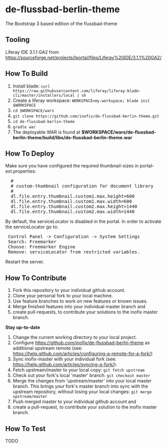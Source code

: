 # de-flussbad-berlin-theme

The Bootstrap 3 based edition of the flussbad-theme

## Tooling

Liferay IDE 3.1.1 GA2 from https://sourceforge.net/projects/lportal/files/Liferay%20IDE/3.1.1%20GA2/

## How To Build

1. Install blade: `curl https://raw.githubusercontent.com/liferay/liferay-blade-cli/master/installers/local | sh`
1. Create a liferay workspace: `WORKSPACE=my-workspace; blade init $WORKSPACE`
1. `cd $WORKSPACE/wars`
1. `git clone https://github.com/inofix/de-flussbad-berlin-theme.git`
1. `cd de-flussbad-berlin-theme`
1. `gradle war`
1. The deployable WAR is found at **$WORKSPACE/wars/de-flussbad-berlin-theme/build/libs/de-flussbad-berlin-theme.war**

## How To Deploy

Make sure you have configured the required thumbnail-sizes in portal-ext.properties: 

<pre>
  #
  # custom-thumbnail configuration for document library
  #
  dl.file.entry.thumbnail.custom1.max.height=600
  dl.file.entry.thumbnail.custom1.max.width=600
  dl.file.entry.thumbnail.custom2.max.height=1440
  dl.file.entry.thumbnail.custom2.max.width=1440
</pre>

By default, the serviceLocator is disabled in the portal. In order to activate the serviceLocator go to: 

<pre>
 Control Panel -> Configuration -> System Settings 
 Search: Freemarker
 Choose: Freemarker Engine
 Remove: serviceLocator from restricted variables.
</pre>

Restart the server.

## How To Contribute

1. Fork this repository to your individual github account.
1. Clone your personal fork to your local machine.
1. Use feature branches to work on new features or known issues.
1. Merge finished features into your individual master branch and 
1. create pull-requests, to contribute your solutions to the inofix master branch.

**Stay up-to-date**

1. Change the current working directory to your local project.
1. Configure https://github.com/inofix/de-flussbad-berlin-theme as additional upstream remote (see: https://help.github.com/articles/configuring-a-remote-for-a-fork/)
1. Sync inofix-master with your individual fork (see: https://help.github.com/articles/syncing-a-fork/): 
1. Fetch upstream/master to your local copy: `git fetch upstream` 
1. Check out your fork's local 'master' branch: `git checkout master`
1. Merge the changes from 'upstream/master' into your local master branch. This brings your fork's master branch into sync with the upstream repository, without losing your local changes: `git merge upstream/master`
1. Push merged master to your individual github account and 
1. create a pull-request, to contribute your solution to the inofix master branch.

## How To Test

TODO

